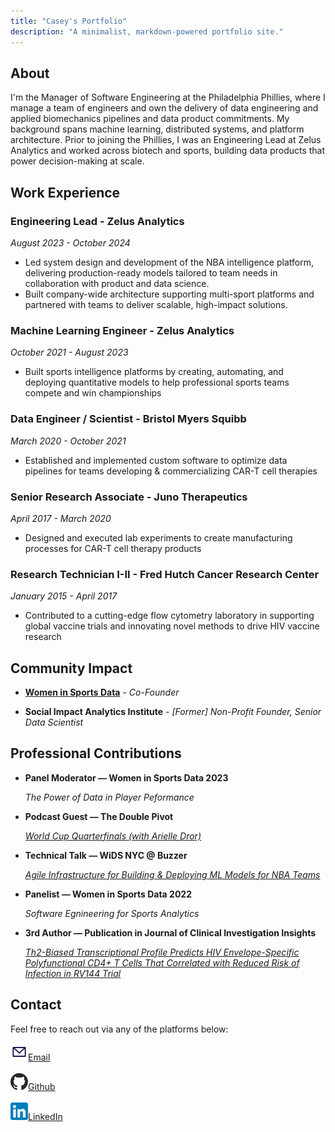 ```yaml
---
title: "Casey's Portfolio"
description: "A minimalist, markdown-powered portfolio site."
---
```


## <span id="about">About</span>

I'm the Manager of Software Engineering at the Philadelphia Phillies, where I manage a team of engineers and own the delivery of data engineering and applied biomechanics pipelines and data product commitments. My background spans machine learning, distributed systems, and platform architecture. Prior to joining the Phillies, I was an Engineering Lead at Zelus Analytics and worked across biotech and sports, building data products that power decision-making at scale.

## <span id="work-experience">Work Experience</span>

### Engineering Lead - Zelus Analytics

_August 2023 - October 2024_

- Led system design and development of the NBA intelligence platform, delivering production-ready models tailored to team needs in collaboration with product and data science.
- Built company-wide architecture supporting multi-sport platforms and partnered with teams to deliver scalable, high-impact solutions.

### Machine Learning Engineer - Zelus Analytics

_October 2021 - August 2023_

- Built sports intelligence platforms by creating, automating, and deploying quantitative models to help professional sports teams compete and win championships

### Data Engineer / Scientist - Bristol Myers Squibb

_March 2020 - October 2021_

- Established and implemented custom software to optimize data pipelines for teams developing & commercializing CAR-T cell therapies

### Senior Research Associate - Juno Therapeutics

_April 2017 - March 2020_

- Designed and executed lab experiments to create manufacturing processes for CAR-T cell therapy products

### Research Technician I-II - Fred Hutch Cancer Research Center

_January 2015 - April 2017_

- Contributed to a cutting-edge flow cytometry laboratory in supporting global vaccine trials and innovating novel methods to drive HIV vaccine research

## <span id="community-impact">Community Impact</span>

- [**Women in Sports Data**](https://womeninsportsdata.org/) - _Co-Founder_

- **Social Impact Analytics Institute** - _[Former] Non-Profit Founder, Senior Data Scientist_

## <span id="professional-contributions">Professional Contributions</span>

- **Panel Moderator — Women in Sports Data 2023**

  _The Power of Data in Player Peformance_

- **Podcast Guest — The Double Pivot**

  [_World Cup Quarterfinals (with Arielle Dror)_](https://open.spotify.com/episode/52r1dKhCgBUi1QNHrxdzAv)

- **Technical Talk — WiDS NYC @ Buzzer**

  [_Agile Infrastructure for Building & Deploying ML Models for NBA Teams_](https://www.youtube.com/watch?v=ETnbTTQyTH8&t=7431s)

- **Panelist — Women in Sports Data 2022**

  _Software Egnineering for Sports Analytics_

- **3rd Author — Publication in Journal of Clinical Investigation Insights**

  [_Th2-Biased Transcriptional Profile Predicts HIV Envelope-Specific Polyfunctional CD4+ T Cells That Correlated with Reduced Risk of Infection in RV144 Trial_](https://pubmed.ncbi.nlm.nih.gov/35803696/)

## <span id="contact">Contact</span>

Feel free to reach out via any of the platforms below:

<a href="mailto:casey.thayer6@gmail.com" target="_blank">
  <img src="public/email.svg" alt="Email" width="28" />Email </a>
<br></br>
<a href="https://github.com/thayerca" target="_blank">
  <img src="public/github.svg" alt="GitHub" width="28" />Github </a>
<br></br>
<a href="https://www.linkedin.com/in/casey-thayer" target="_blank">
  <img src="public/linkedin.svg" alt="LinkedIn" width="28" />LinkedIn</a>
<br></br>
